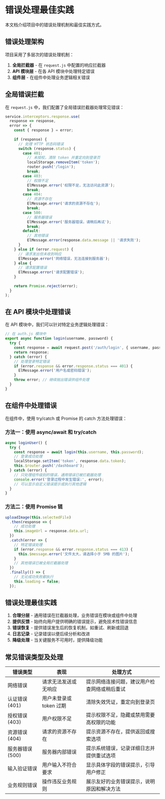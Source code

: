 # 错误处理最佳实践

本文档介绍项目中的错误处理机制和最佳实践方式。

## 错误处理架构

项目采用了多层次的错误处理机制：

1. **全局拦截器** - 在 `request.js` 中配置的响应拦截器
2. **API 模块层** - 在各 API 模块中处理特定错误
3. **组件层** - 在组件中处理业务逻辑相关错误

## 全局错误拦截

在 `request.js` 中，我们配置了全局错误拦截器处理常见错误：

```js
service.interceptors.response.use(
  response => response,
  error => {
    const { response } = error;
    
    if (response) {
      // 处理 HTTP 状态码错误
      switch (response.status) {
        case 401:
          // 未授权，清除 token 并重定向到登录页
          localStorage.removeItem('token');
          router.push('/login');
          break;
        case 403:
          // 权限不足
          ElMessage.error('权限不足，无法访问此资源');
          break;
        case 404:
          // 资源不存在
          ElMessage.error('请求的资源不存在');
          break;
        case 500:
          // 服务器错误
          ElMessage.error('服务器错误，请稍后再试');
          break;
        default:
          // 其他错误
          ElMessage.error(response.data.message || '请求失败');
      }
    } else if (error.request) {
      // 请求发出但未收到响应
      ElMessage.error('网络错误，无法连接到服务器');
    } else {
      // 请求配置错误
      ElMessage.error('请求配置错误');
    }
    
    return Promise.reject(error);
  }
);
```

## 在 API 模块中处理错误

在 API 模块中，我们可以针对特定业务逻辑处理错误：

```js
// 在 auth.js 模块中
export async function login(username, password) {
  try {
    const response = await request.post('/auth/login', { username, password });
    return response;
  } catch (error) {
    // 处理登录特定错误
    if (error.response && error.response.status === 401) {
      ElMessage.error('用户名或密码错误');
    }
    throw error; // 继续抛出错误供组件处理
  }
}
```

## 在组件中处理错误

在组件中，使用 try/catch 或 Promise 的 catch 方法处理错误：

### 方法一：使用 async/await 和 try/catch

```js
async loginUser() {
  try {
    const response = await login(this.username, this.password);
    // 登录成功处理
    localStorage.setItem('token', response.data.token);
    this.$router.push('/dashboard');
  } catch (error) {
    // 只处理组件级别的错误，通用错误已被拦截器处理
    console.error('登录过程中发生错误:', error);
    // 可以显示自定义错误提示或执行其他逻辑
  }
}
```

### 方法二：使用 Promise 链

```js
uploadImage(this.selectedFile)
  .then(response => {
    // 成功处理
    this.imageUrl = response.data.url;
  })
  .catch(error => {
    // 特定错误处理
    if (error.response && error.response.status === 413) {
      this.$message.error('文件太大，请选择小于 5MB 的图片');
    }
    // 其他错误已被全局拦截器处理
  })
  .finally(() => {
    // 无论成功失败都执行
    this.loading = false;
  });
```

## 错误处理最佳实践

1. **合理分层** - 通用错误在拦截器处理，业务错误在模块或组件中处理
2. **提供反馈** - 始终向用户提供明确的错误提示，避免技术性错误信息
3. **错误恢复** - 提供错误发生后的恢复机制，如重试、刷新或回退
4. **日志记录** - 记录错误以便后续分析和改进
5. **降级处理** - 当关键服务不可用时，提供降级功能

## 常见错误类型及处理

| 错误类型 | 表现 | 处理方式 |
|---------|------|---------|
| 网络错误 | 请求无法发送或无响应 | 提示网络连接问题，建议用户检查网络或稍后重试 |
| 认证错误 (401) | 用户未登录或 token 过期 | 清除失效凭证，重定向到登录页 |
| 授权错误 (403) | 用户权限不足 | 提示权限不足，隐藏或禁用需要高权限的功能 |
| 资源错误 (404) | 请求的资源不存在 | 提示资源不存在，提供返回或搜索选项 |
| 服务器错误 (500) | 服务器内部错误 | 提示系统错误，记录详细日志并提供重试选项 |
| 输入验证错误 | 用户输入不符合要求 | 显示具体字段的错误提示，引导用户修正 |
| 业务规则错误 | 操作违反业务规则 | 展示友好的业务错误提示，说明原因和解决方法 | 